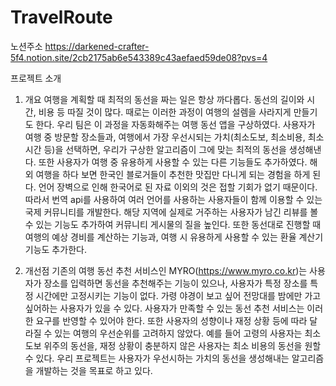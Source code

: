 # TravelRoute

노션주소 
https://darkened-crafter-5f4.notion.site/2cb2175ab6e543389c43aefaed59de08?pvs=4

프로젝트 소개

1. 개요
여행을 계획할 때 최적의 동선을 짜는 일은 항상 까다롭다. 동선의 길이와 시간, 비용 등 따질 것이 많다. 때로는 이러한 과정이 여행의 설렘을 사라지게 만들기도 한다.
우리 팀은 이 과정을 자동화해주는 여행 동선 앱을 구상하였다. 사용자가 여행 중 방문할 장소들과, 여행에서 가장 우선시되는 가치(최소도보, 최소비용, 최소시간 등)을 선택하면, 우리가 구상한 알고리즘이 그에 맞는 최적의 동선을 생성해낸다.
또한 사용자가 여행 중 유용하게 사용할 수 있는 다른 기능들도 추가하였다. 해외 여행을 하다 보면 한국인 블로거들이 추천한 맛집만 다니게 되는 경험을 하게 된다. 언어 장벽으로 인해 한국어로 된 자료 이외의 것은 접할 기회가 없기 때문이다. 따라서 번역 api를 사용하여 여러 언어를 사용하는 사용자들이 함께 이용할 수 있는 국제 커뮤니티를 개발한다.
해당 지역에 실제로 거주하는 사용자가 남긴 리뷰를 볼 수 있는 기능도 추가하여 커뮤니티 게시물의 질을 높인다. 
또한 동선대로 진행할 때 여행의 예상 경비를 계산하는 기능과, 여행 시 유용하게 사용할 수 있는 환율 계산기 기능도 추가한다.

2. 개선점
기존의 여행 동선 추천 서비스인 MYRO(https://www.myro.co.kr)는 사용자가 장소를 입력하면 동선을 추천해주는 기능이 있으나, 사용자가 특정 장소를 특정 시간에만 고정시키는 기능이 없다. 가령 야경이 보고 싶어 전망대를 밤에만 가고 싶어하는 사용자가 있을 수 있다. 사용자가 만족할 수 있는 동선 추천 서비스는 이러한 요구를 반영할 수 있어야 한다.
또한 사용자의 성향이나 재정 상황 등에 따라 달라질 수 있는 여행의 우선순위를 고려하지 않았다. 예를 들어 고령의 사용자는 최소 도보 위주의 동선을, 재정 상황이 충분하지 않은 사용자는 최소 비용의 동선을 원할 수 있다. 우리 프로젝트는 사용자가 우선시하는 가치의 동선을 생성해내는 알고리즘을 개발하는 것을 목표로 하고 있다.
